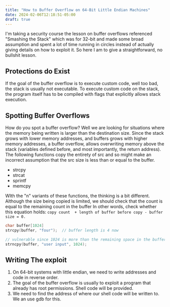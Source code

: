```yaml
---
title: "How to Buffer Overflow on 64-Bit Little Endian Machines"
date: 2024-02-06T12:18:51-05:00
draft: true
---
```


I'm taking a security course the lesson on buffer overflows referenced "Smashing the Stack" which was for 32-bit and made some broad assumption and spent a lot of time running in circles instead of actually giving details on how to exploit it. So here I am to give a straightforward, no bullshit lesson.

## Protections do Exist

If the goal of the buffer overflow is to execute custom code, well too bad, the stack is usually not executable. To execute custom code on the stack, the program itself has to be compiled with flags that explicitly allows stack execution.

## Spotting Buffer Overflows

How do you spot a buffer overflow? Well we are looking for situations where the memory being written is larger than the destination size. Since the stack grows with lower memory addresses, and buffers grows with higher memory addresses, a buffer overflow, allows overwriting memory above the stack (variables defined before, and most importantly, the return address). The following functions copy the entirety of src and so might make an incorrect assumption that the src size is less than or equal to the buffer.

- strcpy
- strcat
- sprintf
- memcpy

WIth the "n" variants of these functions, the thinking is a bit different. Although the size being copied is limited, we should check that the count is equal to the remaining count in the buffer In other words, check whether this equation holds: `copy count  + length of buffer before copy - buffer size = 0.`

```c
char buffer[1024]
strcpy(buffer, "four");  // buffer length is 4 now

// vulnerable since 1024 is more than the remaining space in the buffer
strncpy(buffer, "user input", 1024);
```

## Writing The exploit

1. On 64-bit systems with little endian, we need to write addresses and code in reverse order.
2. The goal of the buffer overflow is usually to exploit a program that already has root permissions. Shell code will be provided.
3. We need to find the address of where our shell code will be written to. We an use gdb for this.
